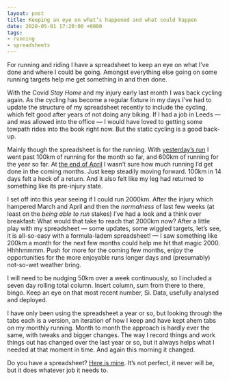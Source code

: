 ```yaml
---
layout: post
title: Keeping an eye on what’s happened and what could happen
date: 2020-05-01 17:20:00 +0000
tags:
- running
- spreadsheets
---
```

For running and riding I have a spreadsheet to keep an eye on what I’ve done and where I could be going. Amongst everything else going on some running targets help me get something in and then done.

With the Covid _Stay Home_ and my injury early last month I was back cycling again. As the cycling has become a regular fixture in my days I’ve had to update the structure of my spreadsheet recently to include the cycling, which felt good after years of not doing any biking. If I had a job in Leeds — and was allowed into the office — I would have loved to getting some towpath rides into the book right now. But the static cycling is a good back-up.

Mainly though the spreadsheet is for the running. With [yesterday’s run](https://www.strava.com/activities/3451042956) I went past 100km of running for the month so far, and 600km of running for the year so far. At [the end of April](https://www.ermlikeyeah.com/run-note-for-april-2020/) I wasn’t sure how much running I’d get done in the coming months. Just keep steadily moving forward. 100km in 14 days felt a heck of a return. And it also felt like my leg had returned to something like its pre-injury state.

I set off into this year seeing if I could run 2000km. After the injury which hampered March and April and then the  _normalness_ of last few weeks (at least on the _being able to run_ stakes) I’ve had a look and a think over breakfast: What would that take to reach that 2000km now? After a little play with my spreadsheet — some updates, some wiggled targets, let’s see, it is all-so-easy with a formula-ladem spreadsheet! — I saw something like 200km a month for the next few months could help me hit that magic 2000. Hhhhmmmm. Push for more for the coming few months, enjoy the opportunities for the more enjoyable runs longer days and (presumably) not-so-wet weather bring.

I will need to be nudging 50km over a week continuously, so I included a seven day rolling total column. Insert column, sum from there to there, bingo. Keep an eye on that most recent number, Si. Data, usefully analysed and deployed.

I have only been using the spreadsheet a year or so, but looking through the tabs each is a version, an iteration of how I keep and have kept ahem tabs on my monthly running. Month to month the approach is hardly ever the same, with tweaks and bigger changes. The way I record things and work things out has changed over the last year or so, but it always helps what I needed at that moment in time. And again this morning it changed.

Do you have a spreadsheet? [Here is mine](https://www.icloud.com/numbers/0cWhQqgPDF2FKXSnUdB79lWVw#running). It’s not perfect, it never will be, but it does whatever job it needs to.
